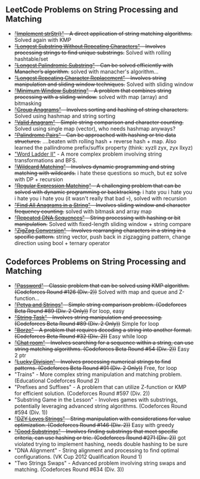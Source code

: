 ## LeetCode Problems on String Processing and Matching
- ~~["Implement strStr()"](https://leetcode.com/problems/find-the-index-of-the-first-occurrence-in-a-string/description/) - A direct application of string matching algorithms.~~ Solved again with KMP
- ~~["Longest Substring Without Repeating Characters"](https://leetcode.com/problems/longest-substring-without-repeating-characters/description/) - Involves processing strings to find unique substrings.~~ Solved with rolling hashtable/set
- ~~["Longest Palindromic Substring"](https://leetcode.com/problems/longest-palindromic-substring/description/) - Can be solved efficiently with Manacher’s algorithm.~~ solved with manacher's algorithm...
- ~~["Longest Repeating Character Replacement"](https://leetcode.com/problems/longest-repeating-character-replacement/) - Involves string manipulation and sliding window techniques.~~ Solved with sliding window
- ~~["Minimum Window Substring"](https://leetcode.com/problems/minimum-window-substring) - A problem that combines string processing with a sliding window.~~ solved with map (array) and bitmasking
- ~~["Group Anagrams"](https://leetcode.com/problems/group-anagrams/) - Involves sorting and hashing of string characters.~~ Solved using hashmap and string sorting
- ~~["Valid Anagram"](https://leetcode.com/problems/valid-anagram/) - Simple string comparison and character counting.~~ Solved using single map (vector), who needs hashmap anyways?
- ~~["Palindrome Pairs"](https://leetcode.com/problems/palindrome-pairs/) - Can be approached with hashing or trie data structures.~~ ....beaten with rolling hash + reverse hash + map. Also learned the pallindrome prefix/suffix property (think: xyzll zyx, zyx llxyz)
- ["Word Ladder II"](https://leetcode.com/problems/word-ladder-ii/) - A more complex problem involving string transformations and BFS.
- ~~["Wildcard Matching"](https://leetcode.com/problems/wildcard-matching/) - Involves dynamic programming and string matching with wildcards.~~ i hate these questions so much, but ez solve with DP + recursion
- ~~["Regular Expression Matching"](https://leetcode.com/problems/regular-expression-matching/) - A challenging problem that can be solved with dynamic programming or backtracking.~~ i hate you i hate you i hate you i hate you (it wasn't really that bad 💀), solved with recursion
- ~~["Find All Anagrams in a String"](https://leetcode.com/problems/find-all-anagrams-in-a-string/) - Involves sliding window and character frequency counting.~~ solved with bitmask and array map
- ~~["Repeated DNA Sequences"](https://leetcode.com/problems/repeated-dna-sequences/description/) - String processing with hashing or bit manipulation.~~ Solved with fixed-length sliding window + string compare
- ~~["ZigZag Conversion"](https://leetcode.com/problems/zigzag-conversion/) - Involves rearranging characters in a string in a specific pattern.~~ string vector, push back in zigzagging pattern, change direction using bool + ternary operator

## Codeforces Problems on String Processing and Matching
- ~~["Password"](https://codeforces.com/problemset/problem/126/B) - Classic problem that can be solved using KMP algorithm. (Codeforces Round #126 (Div. 2))~~ Solved with map and queue and Z-function...
- ~~["Petya and Strings"](https://codeforces.com/problemset/problem/112/A) - Simple string comparison problem. (Codeforces Beta Round #89 (Div. 2 Only))~~ For loop, easy
- ~~["String Task"](https://codeforces.com/problemset/problem/118/A) - Involves string manipulation and processing. (Codeforces Beta Round #89 (Div. 2 Only))~~ Simple for loop
- ~~["Borze"](https://codeforces.com/problemset/problem/32/B) - A problem that requires decoding a string into another format. (Codeforces Beta Round #32 (Div. 2))~~ Easy while loop
- ~~["Chat room"](https://codeforces.com/problemset/problem/58/A) - Involves searching for a sequence within a string, can use string matching algorithms. (Codeforces Beta Round #54 (Div. 2))~~ Easy 2 ptr
- ~~["Lucky Division"](https://codeforces.com/problemset/problem/122/A) - Involves processing numerical strings to find patterns. (Codeforces Beta Round #91 (Div. 2 Only))~~ Free, for loop
- "Trains" - More complex string manipulation and matching problem. (Educational Codeforces Round 2)
- "Prefixes and Suffixes" - A problem that can utilize Z-function or KMP for efficient solution. (Codeforces Round #597 (Div. 2))
- "Substring Game in the Lesson" - Involves games with substrings, potentially leveraging advanced string algorithms. (Codeforces Round #594 (Div. 1))
- ~~["DZY Loves Strings"](https://codeforces.com/problemset/problem/447/B) - String manipulation with considerations for value optimization. (Codeforces Round #146 (Div. 2))~~ Easy with greedy
- ~~["Good Substrings"](https://codeforces.com/problemset/problem/271/D) - Involves finding substrings that meet specific criteria, can use hashing or trie. (Codeforces Round #271 (Div. 2))~~ got violated trying to implement hashing, needs double hashing to be sure
- "DNA Alignment" - String alignment and processing to find optimal configurations. (VK Cup 2012 Qualification Round 1)
- "Two Strings Swaps" - Advanced problem involving string swaps and matching. (Codeforces Round #634 (Div. 3))
